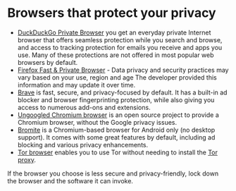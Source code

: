 # Browsers that protect your privacy

* [DuckDuckGo Private Browser](https://play.google.com/store/apps/details?id=com.duckduckgo.mobile.android) you get an everyday private Internet browser that offers seamless protection while you search and browse, and access to tracking protection for emails you receive and apps you use. Many of these protections are not offered in most popular web browsers by default.
* [Firefox Fast & Private Browser](https://play.google.com/store/apps/details?id=org.mozilla.firefox) - Data privacy and security practices may vary based on your use, region and age The developer provided this information and may update it over time.
* [Brave](https://brave.com/) is fast, secure, and privacy-focused by default. It has a built-in ad blocker and browser fingerprinting protection, while also giving you access to numerous add-ons and extensions.
* [Ungoogled Chromium browser](https://github.com/Eloston/ungoogled-chromium) is an open source project to provide a Chromium browser, without the Google privacy issues.
* [Bromite](https://www.bromite.org/) is a Chromium-based browser for Android only (no desktop support). It comes with some great features by default, including ad blocking and various privacy enhancements.
* [Tor browser](https://play.google.com/store/apps/details?id=org.torproject.torbrowser) enables you to use Tor without needing to install the [Tor proxy](tor-proxy.md).

If the browser you choose is less secure and privacy-friendly, lock down the browser and the software it can invoke.
